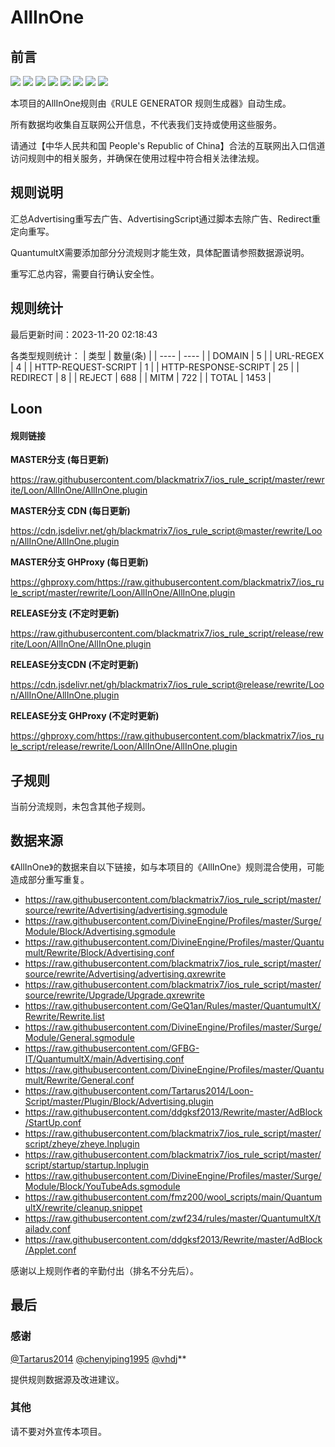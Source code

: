 # AllInOne

## 前言

![](https://shields.io/badge/-移除重复规则-ff69b4) ![](https://shields.io/badge/-DOMAIN与DOMAIN--SUFFIX合并-green) ![](https://shields.io/badge/-DOMAIN--SUFFIX间合并-critical) ![](https://shields.io/badge/-DOMAIN与DOMAIN--KEYWORD合并-9cf) ![](https://shields.io/badge/-DOMAIN--SUFFIX与DOMAIN--KEYWORD合并-blue) ![](https://shields.io/badge/-IP--CIDR(6)合并-blueviolet) ![](https://shields.io/badge/-MITM--HOSTNAME合并-brightgreen) ![](https://shields.io/badge/-正则推导HOSTNAME-033da7) 

本项目的AllInOne规则由《RULE GENERATOR 规则生成器》自动生成。

所有数据均收集自互联网公开信息，不代表我们支持或使用这些服务。

请通过【中华人民共和国 People's Republic of China】合法的互联网出入口信道访问规则中的相关服务，并确保在使用过程中符合相关法律法规。
## 规则说明
汇总Advertising重写去广告、AdvertisingScript通过脚本去除广告、Redirect重定向重写。

QuantumultX需要添加部分分流规则才能生效，具体配置请参照数据源说明。

重写汇总内容，需要自行确认安全性。

## 规则统计

最后更新时间：2023-11-20 02:18:43

各类型规则统计：
| 类型 | 数量(条)  | 
| ---- | ----  |
| DOMAIN | 5  | 
| URL-REGEX | 4  | 
| HTTP-REQUEST-SCRIPT | 1  | 
| HTTP-RESPONSE-SCRIPT | 25  | 
| REDIRECT | 8  | 
| REJECT | 688  | 
| MITM | 722  | 
| TOTAL | 1453  | 


## Loon 

#### 规则链接
**MASTER分支 (每日更新)**

https://raw.githubusercontent.com/blackmatrix7/ios_rule_script/master/rewrite/Loon/AllInOne/AllInOne.plugin

**MASTER分支 CDN (每日更新)**

https://cdn.jsdelivr.net/gh/blackmatrix7/ios_rule_script@master/rewrite/Loon/AllInOne/AllInOne.plugin

**MASTER分支 GHProxy (每日更新)**

https://ghproxy.com/https://raw.githubusercontent.com/blackmatrix7/ios_rule_script/master/rewrite/Loon/AllInOne/AllInOne.plugin

**RELEASE分支 (不定时更新)**

https://raw.githubusercontent.com/blackmatrix7/ios_rule_script/release/rewrite/Loon/AllInOne/AllInOne.plugin

**RELEASE分支CDN (不定时更新)**

https://cdn.jsdelivr.net/gh/blackmatrix7/ios_rule_script@release/rewrite/Loon/AllInOne/AllInOne.plugin

**RELEASE分支 GHProxy (不定时更新)**

https://ghproxy.com/https://raw.githubusercontent.com/blackmatrix7/ios_rule_script/release/rewrite/Loon/AllInOne/AllInOne.plugin

## 子规则

当前分流规则，未包含其他子规则。


## 数据来源

《AllInOne》的数据来自以下链接，如与本项目的《AllInOne》规则混合使用，可能造成部分重写重复。

- https://raw.githubusercontent.com/blackmatrix7/ios_rule_script/master/source/rewrite/Advertising/advertising.sgmodule
- https://raw.githubusercontent.com/DivineEngine/Profiles/master/Surge/Module/Block/Advertising.sgmodule
- https://raw.githubusercontent.com/DivineEngine/Profiles/master/Quantumult/Rewrite/Block/Advertising.conf
- https://raw.githubusercontent.com/blackmatrix7/ios_rule_script/master/source/rewrite/Advertising/advertising.qxrewrite
- https://raw.githubusercontent.com/blackmatrix7/ios_rule_script/master/source/rewrite/Upgrade/Upgrade.qxrewrite
- https://raw.githubusercontent.com/GeQ1an/Rules/master/QuantumultX/Rewrite/Rewrite.list
- https://raw.githubusercontent.com/DivineEngine/Profiles/master/Surge/Module/General.sgmodule
- https://raw.githubusercontent.com/GFBG-IT/QuantumultX/main/Advertising.conf
- https://raw.githubusercontent.com/DivineEngine/Profiles/master/Quantumult/Rewrite/General.conf
- https://raw.githubusercontent.com/Tartarus2014/Loon-Script/master/Plugin/Block/Advertising.plugin
- https://raw.githubusercontent.com/ddgksf2013/Rewrite/master/AdBlock/StartUp.conf
- https://raw.githubusercontent.com/blackmatrix7/ios_rule_script/master/script/zheye/zheye.lnplugin
- https://raw.githubusercontent.com/blackmatrix7/ios_rule_script/master/script/startup/startup.lnplugin
- https://raw.githubusercontent.com/DivineEngine/Profiles/master/Surge/Module/Block/YouTubeAds.sgmodule
- https://raw.githubusercontent.com/fmz200/wool_scripts/main/QuantumultX/rewrite/cleanup.snippet
- https://raw.githubusercontent.com/zwf234/rules/master/QuantumultX/tailadv.conf
- https://raw.githubusercontent.com/ddgksf2013/Rewrite/master/AdBlock/Applet.conf


感谢以上规则作者的辛勤付出（排名不分先后）。

## 最后

### 感谢

[@Tartarus2014](https://github.com/Tartarus2014)  [@chenyiping1995](https://github.com/chenyiping1995) [@vhdj](https://github.com/vhdj)**

提供规则数据源及改进建议。

### 其他

请不要对外宣传本项目。